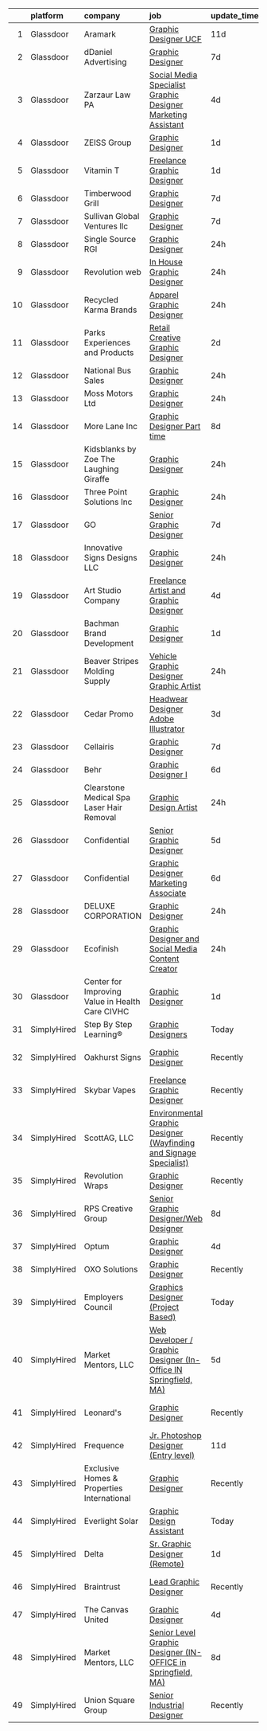 

|    | platform    | company                                           | job                                                                                                                                                                                                                                                                                                                                                                                                                                                                                                                                                                                                                                                                                                                                                                                                                                                                                                                                                                                  | update_time   | location             |
|---:|:------------|:--------------------------------------------------|:-------------------------------------------------------------------------------------------------------------------------------------------------------------------------------------------------------------------------------------------------------------------------------------------------------------------------------------------------------------------------------------------------------------------------------------------------------------------------------------------------------------------------------------------------------------------------------------------------------------------------------------------------------------------------------------------------------------------------------------------------------------------------------------------------------------------------------------------------------------------------------------------------------------------------------------------------------------------------------------|:--------------|:---------------------|
|  1 | Glassdoor   | Aramark                                           | [Graphic Designer   UCF](https://www.glassdoor.com/partner/jobListing.htm?pos=106&ao=1110586&s=58&guid=00000182cea34f23971b54a41e7f2ec8&src=GD_JOB_AD&t=SR&vt=w&cs=1_0596ece9&cb=1661324185737&jobListingId=1008068666787&cpc=67D5E609A3B8C355&jrtk=3-0-1gb7a6jq42i7f001-1gb7a6jqp20b6000-bbc1838dbc880cef--6NYlbfkN0DKLOR6x5PHxkSLyJKz2GCUP3rwr4CZGs7y5o-Z-AWTyrcp6-omSCaM35vobDOiAlL5mdH0Ly62dccy7HdVTt53LALU4Bv9W7Mas20DTzvompeNpClog5HLD1t8JT4ltuMKBWqH2TyA83gzoY-Fsszf3cVwHwU4UqON-wgBJ2-Ut4Y-NpGZlOnOvwHXVXGds8w1z1h40nCp2VDxdKHcLHJxcU-H-hVtKKpocd7J8tX3wLHZQwsB0zq9AfTXo1ceD3KTz_VhRyR70x_R-SRgS9HbwrlFKiMCPtoSmVdZXcEIqLKSeSJ_IjFhX994eaZfFwq-A_nHqKm3bYlRH_26f-l_OBOS45bE4jmoBHym1VbsCCKvstqJjfNw5kt7qM0fftXCBRbYQyQzhR-8sHGljbh1n2IPNj78V7C0pcv7BA0Wh4smmW4J6APVNiUFonQXBlWobzTTZBkmJM3jDY1QgLSK14YRcrCMDOqOZZSM6YzqWHIM4hEtRs9XQLAFDXcsnh-vFmsXOl2JOlx_Z1HUeK71GKkWJZn3n6Y%3D)                                                                                           | 11d           | Orlando, FL          |
|  2 | Glassdoor   | dDaniel Advertising                               | [Graphic Designer](https://www.glassdoor.com/partner/jobListing.htm?pos=124&ao=1110586&s=58&guid=00000182cea34f23971b54a41e7f2ec8&src=GD_JOB_AD&t=SR&vt=w&ea=1&cs=1_f6cc2c72&cb=1661324185740&jobListingId=1008073820799&cpc=AF02A54CD0F60729&jrtk=3-0-1gb7a6jq42i7f001-1gb7a6jqp20b6000-f39477fcd525bb66--6NYlbfkN0BuphZElRCz6KmXWG_rqrO9pe_FxMbTQoXdAMwJutfOtwjWdUFgFPao6W44IXuiMlKfcsxehVlHxy8L13W-n8bNPhBMw6EEeoCDSSUNDfGoiHyXoY5mth4FZa8aXDnO2gLoJY4fwuLFT4d-qNCtF6lhSLL79ob0XVTPl_g9w5zj4kyX2-TWJk7AHWAj73QQFZake3g3dy6wgfjCrm4A0wj1WScHbuOeS5n7ka4fVbnsRAHEYX9aeoam-Skaz9BR5DYJ3ca8M49laIasMdPII1BEkPd0VNAG9XTSPwq5174XjpeLzvGMSVB5YfVMUQOqCIFm4sLEiMwoU00kxNm820ngo7e3byThbQSa_eC2m6c2tFefgf-49OG84caP1iEfKKIpK065WwKUQSJHvvecoNxkUYLtjKclSwqrkA7MidE3qRpwclr7UsUQ44ncjvfM3W8JbtsBEDuFmhqH5rKLr855vJWX74DnSkrycN5mpHk7AcjecpFw9SwlZRis4iDqFYQ%3D)                                                                                                                            | 7d            | Beaver Falls, PA     |
|  3 | Glassdoor   | Zarzaur Law  PA                                   | [Social Media Specialist   Graphic Designer   Marketing Assistant](https://www.glassdoor.com/partner/jobListing.htm?pos=103&ao=1110586&s=58&guid=00000182cea34f23971b54a41e7f2ec8&src=GD_JOB_AD&t=SR&vt=w&ea=1&cs=1_f2279dd1&cb=1661324185737&jobListingId=1008081106974&cpc=E84D08864798C1AC&jrtk=3-0-1gb7a6jq42i7f001-1gb7a6jqp20b6000-803b25fd6d489f9a--6NYlbfkN0AZiaPZyccuKjlre0e0RaBFeO48J0QExrO5hcuLctOVaMCP73eJtwCGyTv9n24LxpGzvdHE6PA1nTSrS5MDTbKExkbzaJK0wxq4Ft77K8xySvPG30qYpnusoFa51YZ0xEHnPQZYDpZOB7CVNtAd_CMrEz6q0DORJcfL5QUOthO_kOxj2pt6tZSb6A_OTWWnq6rfL1ryoTJIpdsgAVbyW-MqkB3lteQa5BdB6z6XQiDzDrJRYjs7p3DkJng2bSNyUxdenwL1N-FLSm-mWXECkFcAgLO4HyLWr8jKcmsffn2y0fFaWZSjyw3xOAujfpdouxLy9yFQMGfkC69ZNR2HHVZ9Q5No8zN5BGlwtYfbAUqEuYWHm0dXWa6W4toKMzGD2vSEtGMOwr-PwtrkTMv3ka0mdsUj8sHcy8rl8jxJNS0zqjfsdJ79s9oJdMmz9aYhWbZ8fQN0b6aVZGcvlUKv6sK2lpd9lTBZ-kmRJDR8iXFBZRjv4wmDnqXBj7ir8mfqOMKlBRM_j6KhDtX5YfycJ_C5uyqYRo19w3oTKtYb4paAVTCXM8N17VUx)                          | 4d            | Pensacola, FL        |
|  4 | Glassdoor   | ZEISS Group                                       | [Graphic Designer](https://www.glassdoor.com/partner/jobListing.htm?pos=122&ao=1110586&s=58&guid=00000182cea34f23971b54a41e7f2ec8&src=GD_JOB_AD&t=SR&vt=w&cs=1_53fc1615&cb=1661324185740&jobListingId=1008085803411&cpc=8795CF9063CD573D&jrtk=3-0-1gb7a6jq42i7f001-1gb7a6jqp20b6000-333a76650bc633a5--6NYlbfkN0APGjrfuLgE7GmOqvlNb-vrbT_Hjdj5DhKxRQaYk8SXBnmOwZaoUr917AJKcF3O52vD1mDralS1KWqXG4Yd45GmOdZNI8FtuldXCZumuiyDTpxAuQX96RLiw_NMsLoYPe6Y-bq-BtIGNA9iS3D7GUVSa55Pp2nYAgj6-jWIQ_3oj4Y2QfNyGSr_7OzJnAuKAuMt39QyqURLNQAmfl5c_2JMew7h06ztkz6TQYlHySz5QUc0p4-bZwJlHiqNhrb4sIqE2QHmxHbvtydOWAnpkTnj574BGub2xIBMGq_z5KPkTDBU2ILcjYD6SZ70LfPFlaeDAln2VAmzqBK8GarU2KfbT35kjM-ledUDtu7g8NW0lANigLhs5XijbjctSW-B2uXspK-Sq77DlT8MybTBaEyqC62kOVofCiIqacUIQEftCAZ-EL57EyUvSQrdp0dxYbQiVvqJM1_XmSToXTRvB9ZuYLKZULXdL9uVll4bI01CWEo0UdmtLwhGI8D1jDBO7s4fmMoP3mxkDI0ZWd4O1hT0kbtSqZkxQJFGUOUwQFejIbo_jP8K2D4879aLZvS2OR3EVfaMjg4FJl3tLtEPZwUs9QTr-iVG_wMsh5hHu7zokOU47KNjnC2w3fF4GRL5LQc%3D) | 1d            | San Diego, CA        |
|  5 | Glassdoor   | Vitamin T                                         | [Freelance Graphic Designer](https://www.glassdoor.com/partner/jobListing.htm?pos=130&ao=1110586&s=58&guid=00000182cea34f23971b54a41e7f2ec8&src=GD_JOB_AD&t=SR&vt=w&cs=1_81309221&cb=1661324185740&jobListingId=1008086601410&cpc=F41FEAB56D215062&jrtk=3-0-1gb7a6jq42i7f001-1gb7a6jqp20b6000-2a6145ba527db4e9--6NYlbfkN0DMrcEu7yrtATojKJA7cEzGQ3FdRGWLh0CZQInL4ECGI6k5tN82kdM0OKoro5eXmjr7fUV5Azx3Q96BWSZXuEWamOGIxyfpabK2cK32W33kaDLMrubszJ7ACE4QBFRowpO7OPgtdidJKZfp5BJdzYYWnbxJHdDl6AUClhl1fsYER-43iVtJx3Pt-QE7hee81Fduqs_nWCqqlFEasLXk6WirWs_ojEhXCu9i4yrEEToo-BfA9LttHtI48pe8CyooeqgMtIh3sTA6DlXcgEIwgZoVljQLHqzugDdripMetfbFdKdrC_DeMcUveE6bldzfJSChJa5IdhuoJWNnDRekQWbUyuTHGreJkkOZTL5_WIFGztHDw8uLrlH6-eiUzUz5U6GhLE5AlObqZpoPVliV5ds4rEJb-uoEMB33YPl_GiOoqdpJEtw91P0qe-HFHgx2TTLQBinPuVTa4muFZiL1pruyIn9zfP9oP1c%3D)                                                                                                                                                       | 1d            | Remote               |
|  6 | Glassdoor   | Timberwood Grill                                  | [Graphic Designer](https://www.glassdoor.com/partner/jobListing.htm?pos=117&ao=1110586&s=58&guid=00000182cea34f23971b54a41e7f2ec8&src=GD_JOB_AD&t=SR&vt=w&ea=1&cs=1_c18b78fb&cb=1661324185739&jobListingId=1008073854179&cpc=5C70DC7FEE0D01B1&jrtk=3-0-1gb7a6jq42i7f001-1gb7a6jqp20b6000-63e858233ff54afc--6NYlbfkN0BrO1qSPha1Km_aTYouKegGbh093qc5l6-trJDbqqzGQ0V6vUiJGwubsQqaGJTERQWCiPOU76p-rAnADRAIAjVCQO1-7wD8_YXlo-sM78ebu8pYWH3qqLdl4IBZ-TV2zlykbvIvE2eN4W1S7XJ5obOLmgrWweIokc4YncEdzbOvEiTP_1XX1Nz5uORB5TQtO_ELAd5_k8HJzYnZznhJ4udJUezB-T3Wt9K34Gk9kciYbRXoJ2yD21UpsPS05DlqWMbQLjV0RtvZHBFX5B3FYj8E_f_2BnMKuoUlA7EFJ3BxYDfTYD4cWyNtH-09ZXIYDhi-rF_OeP31xeQ2yh9ypvoKS9x3b1wRIVZcGPAGhMMByQV2b1Itzr7pDYTgzUE2Dg4wo2FkPlVcB36k0blqn1o1ft8LEq0Oapij3rZjVif0Am7pDG0-gQ4arqJiSfsiupgGJiYrWlP4v4KcJTxcNqQdpLqZRLaPEUM-pZ-qACGqTdawivPSAIqe4nb0xO0SqlA%3D)                                                                                                                            | 7d            | Pigeon Forge, TN     |
|  7 | Glassdoor   | Sullivan Global Ventures llc                      | [Graphic Designer](https://www.glassdoor.com/partner/jobListing.htm?pos=101&ao=1110586&s=58&guid=00000182cea34f23971b54a41e7f2ec8&src=GD_JOB_AD&t=SR&vt=w&ea=1&cs=1_e842423e&cb=1661324185736&jobListingId=1008074500368&cpc=0B561D89933DD0A0&jrtk=3-0-1gb7a6jq42i7f001-1gb7a6jqp20b6000-8bd56c1b3e5e6b1b--6NYlbfkN0BdDHiSlq2TKVYTvK036ioTcRDjelCKzvFOpLFiF--0ifFBawJxXnTBOt8w5A1GyXLRjRQpIGx2BKNX-0fk_XrKev9l57tZiwv6ulmMsFmg0YrGjNxnIW8Sxao81IxPhTicq4WpKKUqQqfUtv7GkWvapB9WUmMlFrXkKDKjvr4Yeov_OptYGMbYSebaoqO4ncHCYZMls810ciE6i8ON_7ROim0qe_iPBb8JiHwMvHD32Wp2Gp0Towv5xlvjNU2eUP6OTmO0D6eJ9_pFFtFYGJBXEG2x1HnILfHTLpFLHdExZLjh4HoHEsLKrSYL73gQThxjx8A5Pa_DcQAttp6Ti7hNGgZ0nS0y8xYT4WwiDj2vOsFt4C3O-ieqdoSpNm9ybI1a85SzOXTVPNkQSTN9Jo3lgWDUQP3dWAIzm5_6ftlSJb7jRtwrodcN2hHJWpn0PD0CUR2uvzsmPMLU9axAijhNOdkBT5KkDdhnwdJ_N9A6eeKmaTYaihQshdtdkrWt9Jg%3D)                                                                                                                            | 7d            | Spring, TX           |
|  8 | Glassdoor   | Single Source RGI                                 | [Graphic Designer](https://www.glassdoor.com/partner/jobListing.htm?pos=119&ao=1110586&s=58&guid=00000182cea34f23971b54a41e7f2ec8&src=GD_JOB_AD&t=SR&vt=w&ea=1&cs=1_7fea4fd8&cb=1661324185740&jobListingId=1008088874842&cpc=292036AD7E8A5303&jrtk=3-0-1gb7a6jq42i7f001-1gb7a6jqp20b6000-7640d74f85090c4e--6NYlbfkN0CKNvdBtBh9SnuMcnkEvhJOJZTsmZHyY3ybnWicrfIHv0JKM-AL0T01iQrq92n1OZNruE2yonRCTOjL1H1mr36Y3TbtePeT6ho5b-Of94LqNzMJEMcCRz4eCjv4Nw3H07iv4-73haGI8po1ZbpGnlYzIW4Jb3fxKqz8cxUuTyOHJdxEG2OqLjox86k1ncati0M9onYJW3Wqn2gvOWktN68f1XUV7aBGYF8RvqFiNFnk-vdJcAUJRzxBKtnIf8ruGwqBTjKjp5IMAglmaaZChlPv7GwHdYXgeUid_0odLwDuQdtB3t86cH-dcoMjzaMmP1U9nMh8zDGk-r7FuGMBW-HIm46-VYdj-zV-AyLPENbpFEkhrgHMcc8k7zQervNK-zmgek_XOobwGklQ3RCPjSgALUVu_w7h5mTh219Mr6Oit1HSgU2OTyqFfShf7EL_SjqB_QvzyUXWOi10qMyvKahem9eWJA4-mnDUeGLnr7SbqqtdEXotlYNWPUmcxMuXGmo%3D)                                                                                                                            | 24h           | Lenexa, KS           |
|  9 | Glassdoor   | Revolution web                                    | [In House Graphic Designer](https://www.glassdoor.com/partner/jobListing.htm?pos=114&ao=1110586&s=58&guid=00000182cea34f23971b54a41e7f2ec8&src=GD_JOB_AD&t=SR&vt=w&ea=1&cs=1_75b346aa&cb=1661324185739&jobListingId=1008089101651&cpc=C63BD00756FD6F58&jrtk=3-0-1gb7a6jq42i7f001-1gb7a6jqp20b6000-19c6e7b366fd4ff3--6NYlbfkN0BmBiEAvAd2rPirxkdo2aJdGUSR5XXVH-_iyVuI8Hy0kC484mUY0REygdPO_hAF6E8UmqSbwMhyVHobprVd6OUQ87MnHyuf8vn9gJ8VaYaKYxWn6YnaS6JtJpbSIQiAvoSDFEAkGxr9RluoFbGKA1Eg0SlQLfKN0qT48rM4bCs47uYvJNB6fhfocrHxPNhu0OLRPuJwYE-w4nECl0aQX-GoE0t5U6x7W8OSC2jJBVgpMB3zZMpkhC3eBQLQ7C9UCvGFmB12_QLFGjPeKCU4Au1Nt9V1IkfMGx9zFMcUreTISotTzBWWYPaaIatytBQ2QVIZgx6Vy-B-UnXojFfQ3I2SEKvUy--3rl-ttXV8Gj6SwI-2heHjUmOzMrd3FdjS-v0_XS8hpm2DAvELiety5mnfUyI5TdMFZvOz7IDIeqjsi_mtJtfZ9q9Z2p_jtqvOc4WyZSakRSgMlKG9uCbPACxTzI7kjWBk4x3do_L6cjf_1TDBwZfZTJyhkuBJOsPbBD4%3D)                                                                                                                   | 24h           | Hollywood, FL        |
| 10 | Glassdoor   | Recycled Karma Brands                             | [Apparel Graphic Designer](https://www.glassdoor.com/partner/jobListing.htm?pos=123&ao=1110586&s=58&guid=00000182cea34f23971b54a41e7f2ec8&src=GD_JOB_AD&t=SR&vt=w&ea=1&cs=1_f2a7a3af&cb=1661324185740&jobListingId=1008088452244&cpc=44CD5376B8534B8F&jrtk=3-0-1gb7a6jq42i7f001-1gb7a6jqp20b6000-9022231430932895--6NYlbfkN0DeyJ4CP5CzwT7broxeUwKBt3co1QwKwWitRQqJu2WRZ7m0_gEG3-jSq14_P09XGNxXQFgqk4JqaZCl3XJPoTNOuPqS3FrBZZeHwPpc6pS1tULn1n739MTrTHE-0f3EBIgpqg-dtjI2DF1wkNdwZf0qc7KPYy04tAiQ7O5N3rRN2Uxu2sjDEYcmT3SX5-q0kid7_hcxrMNmJzngfELHMd6AQ5fUkV3CJDauF4U7u_wRFlnJBQkaKjaU3EE4spcJQG44VhEXT_Q7JVMQGvyQr9LO6roHeQeQ1kCp06oumoAtlF7dx78NJk2MvjRnDpcTRMBtmE3ZxP5LFvzITzybfGHf9cRG0tCE-t1YrD0bFYbD91iMPS7CJVU0DGnx6eMBDK0QqIPTEhJUHD9MjlFuTa4tQtbkdSHmmo50hIB7LX_muT9ZzxAKyamC77HedIe4OEdL9tAUygfl4sqyPxbMeKr7-HxNVpCByHJvYznM2YOkRiJJ0JtDz1Ke_72TDcghAHA%3D)                                                                                                                    | 24h           | Los Angeles, CA      |
| 11 | Glassdoor   | Parks  Experiences and Products                   | [Retail Creative Graphic Designer](https://www.glassdoor.com/partner/jobListing.htm?pos=109&ao=1110586&s=58&guid=00000182cea34f23971b54a41e7f2ec8&src=GD_JOB_AD&t=SR&vt=w&cs=1_26d094f5&cb=1661324185738&jobListingId=1008083924541&cpc=973E6D846143997F&jrtk=3-0-1gb7a6jq42i7f001-1gb7a6jqp20b6000-d0bcb314285c4328--6NYlbfkN0DAFTyt7pbDCC2JPO79CSdi1dIb81yjczP5qsKcZIxgiRd1qisRd4re16D_VG3-wzXUNK20-9NthP33Agnxbqm0c0xL2mZLLUxvsYKPuU3AQ-dgTJkQYUaxKBiUeqTPtzGe0G-X1Owl9Ax2MlH7FOjLimdJOBTcXXcPetIJeLJ_O2m_XmevrQlzqGJaB5NZXgj2tcJFW-939nilIeeTNH-z4yBzgyOIDU_7fYJ25OT59hKsh22pXpOezhzUXj7RAtlUVBaRM4iQymZ4uchtCeXFf99l6KZG4xRDE4re-aT-mLqIsgABYWgqz4iNSOxdlVPYJeEPMFNkjYQnNvjoEqaq8-aevtNjct3mnKNsBXwGpPyd5tqbaHYh_UGxZJJKx1ByJHDt5Hp194RjC-yj-CewWgEY0nVqKnN-33LuNBb6NtEB5ZiqKEDP5KvEwjX_hEc%3D)                                                                                                                                                                                 | 2d            | Kissimmee, FL        |
| 12 | Glassdoor   | National Bus Sales                                | [Graphic Designer](https://www.glassdoor.com/partner/jobListing.htm?pos=105&ao=1110586&s=58&guid=00000182cea34f23971b54a41e7f2ec8&src=GD_JOB_AD&t=SR&vt=w&ea=1&cs=1_283ca2bd&cb=1661324185737&jobListingId=1008089093694&cpc=7E331B339EFC28D0&jrtk=3-0-1gb7a6jq42i7f001-1gb7a6jqp20b6000-9548de221742c7f8--6NYlbfkN0AQI7H8vpG7P-KOqh6JPlInG1ZV9p1coyhuvB0hEXd4ON3cYWZyAX3dGJwROv12YAg51En3L9NT4q4V-2hZkoDwjG2dxI3zdeGXvl7Cu_ZVZiS79QgfDTiAyfRnoVN419gUqDq_T67iK67XrWnEVuCCSj8U22Bmnzc1bwBiipGN_FerlUXYdVmd5DcHQVLperF341DxLpR1leODbANKKfBIypI3wT5BUuokgp4qj4Q52Qtwtwd-RN7M7Cy4EgEYfUlwyQ1k5qBhmSjfhXZ0oiE0PO2Qkm12KaGxt0XvlQUTWAHPw6SoWW49aHmhReziUJ0Ao7dCeUE_Pi_taKkM1hZsNXx-ifkKUIThjB9DUsTFkjgfR4IKz1XtKCiHeqMEDnGRXXkYIyJmih_EHVIoBFan0Qe_n2hP2BFS_ZC7KBTiiEMX5y4k3TmqfbzIsprEVoHqwuLVdabZToZFPz4IOMm3oAg33Mn7X6uqnkPEYcqztr8ACjHynE7xsP4LdaUW63c4ejhpQuPHcw%3D%3D)                                                                                                              | 24h           | Tulsa, OK            |
| 13 | Glassdoor   | Moss Motors  Ltd                                  | [Graphic Designer](https://www.glassdoor.com/partner/jobListing.htm?pos=108&ao=1110586&s=58&guid=00000182cea34f23971b54a41e7f2ec8&src=GD_JOB_AD&t=SR&vt=w&ea=1&cs=1_b5fd6d45&cb=1661324185738&jobListingId=1008089439112&cpc=F17331D9BECC482A&jrtk=3-0-1gb7a6jq42i7f001-1gb7a6jqp20b6000-a59bb8619b1d1501--6NYlbfkN0AO6P3nQQmedbl83GwNa7OohnsrLmja52vUai2UirdROATBDeTXl1KmaA03busC5x82bJFJAfQ0NXDG8zePslFLa1YByHY-tOpEsgobmwi3ORdkZ1p1CIMK3mV3KkQKUS993eWZsZRs667OEMlALbrXkrnzDVMva0AKebS3Hv_UahYlFYbOX6Dlx0CRvMzExqs-vkkBpBPAyO5AYZHjNKYR7WiaPnrzvxAlMAvr3bCt-7Fgh6Mc7lmhPnaRgvnLQHRt0N5NqksQz2HapcVXPLG_-fyk25avdaHs1r3P0Nzv3iEcSNwbBk3Uel_TQTG1SEViWAuixw5iAN23B452v7byUEht0r-xuDsjTeYon_r-5fgBMjofHE5yignZzkum0G4yn1dJ3Xa_pWSFC-emTc7tP9ZiZFSXV4AqNJ_0lywDcQnmeCi4aVNC5EQhiVyF1bvS4W5muFMahAJIs-uFKTb9dBMOcOtvDWnJEaAUpd2Va7rVMgXYr42oakAvSm0uvW0%3D)                                                                                                                            | 24h           | Petersburg, VA       |
| 14 | Glassdoor   | More Lane Inc                                     | [Graphic Designer  Part time ](https://www.glassdoor.com/partner/jobListing.htm?pos=125&ao=1110586&s=58&guid=00000182cea34f23971b54a41e7f2ec8&src=GD_JOB_AD&t=SR&vt=w&ea=1&cs=1_10074e14&cb=1661324185740&jobListingId=1008071980943&cpc=39A4E8CE329AB187&jrtk=3-0-1gb7a6jq42i7f001-1gb7a6jqp20b6000-39f8e68b6127e0cc--6NYlbfkN0BVTBqoRMaMm-b7ex80jCndnwg45rwisSbwdHeHHOYumOt8pWAEoSmpNsNCXtioGQo55oQVcE3jq-0Jb-Hs8hVCqi69EVmgelhfVxa7ItMHYBVCcHVzKlup2N-Sj5iBS_kJe74phHf8hltcbbyBuvNC7_Yfv0venM7Dfr54DsqBVClyzRSHgru54K2NV-0AMja4LZ2I58dfrxEbBWs48veBvi0zV5qtw1dZGvmayo64T-egAmunx8B1o8wfRnOfBZuqrMecV1ikI5aCTJRk-PEEKq2-y18WEKQ_s_Rdxaba7zfgRik0sbinkuEXK9W76r8ILtd6LmEC6u5S-M2Fel7CFKkfXyDqWlTQ8ziedVBycOZo-2opjQ6W6qy6yiPtFD7nEqNKS_vB9COAZmzuuW12rl0QRBhzl1NN7T3bTKP3490tT3KhCJb_WdURNYITWq6cOk-1Wp_ujih1L5wkcJ6cLwce8jP_wFruQcA5rM4d7N9ED3IzEMHMMcH0KpQbqbs%3D)                                                                                                                | 8d            | Laguna Hills, CA     |
| 15 | Glassdoor   | Kidsblanks by Zoe  The Laughing Giraffe           | [Graphic Designer](https://www.glassdoor.com/partner/jobListing.htm?pos=128&ao=1110586&s=58&guid=00000182cea34f23971b54a41e7f2ec8&src=GD_JOB_AD&t=SR&vt=w&ea=1&cs=1_8f099c88&cb=1661324185740&jobListingId=1008089056262&cpc=1120CD366D53BFD9&jrtk=3-0-1gb7a6jq42i7f001-1gb7a6jqp20b6000-e9573075c01e1400--6NYlbfkN0A4Ph_aI1zwixbP6E0AARx2SZY51AQPi15m2DpjMNaiC1iHnARH7KhjKEPhrdSojPD6ZcjQe5BZM4Fh9R-k096lAfPdV_l3z9W1pxIETExQSg1PdBmgZoPOktyFHiX8EqaInX6NYRLJH4TILEATxW8D1OzT-6HD9HBu6wa5ufMCnGNRktJ_FGoZM49UazxQT20pZ_HWEtToB7FZVhGr3dvoFmgsQBnPu8DANg3ai6njWClLYmHRIrOffSQTZv_8WiaihybwaeizhX87pQEduzRbabgniHcz-mM8GWTlxVXglZuMMrOqsJ9AvtJghzu6iX4cthOFDkr9MIJ5r96r-NoUitBrq9wkW4cCIt2WY4zlBrwGZv0mE2GuoM26Z5xJBAAKgHPVN6-h5W6rS-J4IJn7trvRgp5mkc6m1TXE-LkEyprCWoRGq0x00QPTlcThJUhgUbfG8_-TkgCvB-kjAtw9u_yAyf6XVIRiYQZHRZtVkWmagy9WO9uxr4XMaax79ZQ%3D)                                                                                                                            | 24h           | Santa Ana, CA        |
| 16 | Glassdoor   | Three Point Solutions  Inc                        | [Graphic Designer](https://www.glassdoor.com/partner/jobListing.htm?pos=116&ao=1110586&s=58&guid=00000182cea34f23971b54a41e7f2ec8&src=GD_JOB_AD&t=SR&vt=w&ea=1&cs=1_ed29938d&cb=1661324185739&jobListingId=1008089188829&cpc=AC285F3A3ECA6BB0&jrtk=3-0-1gb7a6jq42i7f001-1gb7a6jqp20b6000-79dcd68c1f3561ec--6NYlbfkN0AXO2-80b6OrVq1jMY6MPakwTrBlFGFG9GXXoIqvIeRwHQKnllkc9g2j9MPJeoDIXH27yVRA6nV-q7O4w94XegaAH-GByGsrSp2-FZhEm8ghrx7fx-1RerpxqrPlGk8Zd8qWs6PyCLvOfYEXlRxLpgBk_PNDqgFZoV_o-k8v8ZA73fNi9i2t87HvykJpZaTEqgjsS2-Z1wu6cuc_zQhSeZyJ7Ik65HRhY-VgbpxrQejuT-0ode5tb9DMn41ZzPCfwnFbGqiKa5ubPG1DNST5mM0CypfZL5zhAGzJpBoHVzX5MH6VphV-aTFyNfe13Vne_EuFTGWcLOqaKASkTl-4_mgPbc7nkYmY279-4Ds3GP3AK3z08s_5D_0zhGldNgkvRxWo1A_PwrVOZtJ4BMZJhVfafNdpPxctFuR2rDwKWBuGdSwuU_UHNohwuEJQH1R1jdS7lqiUIvVigznHhTMLorl6PP6YF2iEzouGIVfzEyLSK0PpiVZwdvNS_lUrxS6bI5Kz3CzIKdvKg%3D%3D)                                                                                                              | 24h           | Mounds View, MN      |
| 17 | Glassdoor   | GO                                                | [Senior Graphic Designer](https://www.glassdoor.com/partner/jobListing.htm?pos=104&ao=1110586&s=58&guid=00000182cea34f23971b54a41e7f2ec8&src=GD_JOB_AD&t=SR&vt=w&ea=1&cs=1_6f0a0c1d&cb=1661324185737&jobListingId=1008074004609&cpc=9CE383C263CE1797&jrtk=3-0-1gb7a6jq42i7f001-1gb7a6jqp20b6000-b029e694259de2f0--6NYlbfkN0CPEiJEzZq4I_K6S6Q9VC1QMfIsI0INZ1UYi7vjgDL48SUvOQou6hjmi6z0pMGf2xPOhRuvbqdYKuJI0mbs3GTF9S1Di-jAkzqRGoypBtJsgnai9-6hOqxfXN99CpJe4reF4ZzP5_pYYNK3P1AGQJstS0rlXOiwKImZFrPG6l_sQ5hMHCUD9WAlLapUYqYsc5bYGjscgdEmBao1Geu9vkm1xjS2Qn2sTXsQqr62wrfjp9Fn8yhIwCH01JVz9Q6EdJreIbXmrl18T2w5tW0m8lWc7QlL85sEWTOo9yxomcDUF-ipHQUYEmK_JkZkw6L7tmXW8W5xhTtMz1LmfYbtxaY3lCtGpRqlOGqQhwWaAfEA8EoJ_hU0Iki_a1Q2dPBqGB-ZGBVtIk5bGGqYjZdMj-dW0jsRGLXtjA7xs9Uh2HbTJAb0nY_Pefxe3LxScByQeNLBS-G96m-Ua6G5VxJK_yRv-P8oX9clBjh8cPEFJG2QPKOezUMcNWpQTJhqw86WqZfQG_MfZSNUqQ%3D%3D)                                                                                                       | 7d            | Hartford, CT         |
| 18 | Glassdoor   | Innovative Signs   Designs LLC                    | [Graphic Designer](https://www.glassdoor.com/partner/jobListing.htm?pos=118&ao=1110586&s=58&guid=00000182cea34f23971b54a41e7f2ec8&src=GD_JOB_AD&t=SR&vt=w&ea=1&cs=1_88c255ef&cb=1661324185740&jobListingId=1008088767811&cpc=6BBECBC74F3AC36E&jrtk=3-0-1gb7a6jq42i7f001-1gb7a6jqp20b6000-83ceb38755cecdad--6NYlbfkN0ATuzukLZvOA7Cxi5gGVTPK8s05ijijAIGQnHXs5Od0Xxlz_9ucv3NNSNIKDtIn1nnvjtJZEOg6sUzF3LHOzJj1ouURR3YQrpqGb4o-71eyM-mHf5nd8pl0oRNGTdWAxpaPfxEZK9Ph0n-kldv8bcHH5kUeEqna_xaBGfqvTskpe1S7HaSXr-f_9umEh_XNcitFjJn6WPyEp0nQND68B47cZm_iz89bAVgonit7z7zU1zKZZj6cz0lmOWXXs_ewzxFUmEdw8NWOWDYWXRT7okLEBCxShBNZQRWBCa3fsMv5bIzAqImWnsV4Li8rPXwg_je5HjMD6vffKBIH15MlXuQ-o1zLoxvN9XZdxp2npV-AW9ARtJF38b0gISpTMDaANd4p-amq4_R28-6jzxvb5RdzOqpdlt3wQ1RHsKsoOqqYjX6Ua5FFzbW7kt11BmwyUrV5TbNWNVTcBaRYGtmKN8FSV7zcsU6254T7L0z82gnW9N8YYP5VGTZFHrJzVoKfOF0%3D)                                                                                                                            | 24h           | Highland, CA         |
| 19 | Glassdoor   | Art Studio Company                                | [Freelance Artist and Graphic Designer](https://www.glassdoor.com/partner/jobListing.htm?pos=112&ao=1110586&s=58&guid=00000182cea34f23971b54a41e7f2ec8&src=GD_JOB_AD&t=SR&vt=w&ea=1&cs=1_f353794a&cb=1661324185739&jobListingId=1008081695157&cpc=6FC5BA77C9A4CD78&jrtk=3-0-1gb7a6jq42i7f001-1gb7a6jqp20b6000-9396e9a279fa35b4--6NYlbfkN0ALmgNf42x7YEuTLQ5-efStH_XBJQTIREy_nAcK3-m3BWqXDy3YkN4oAc6b69r1uRLouu2J77DPjcaSY4APfgmbbrU4KVqSQO7uZ39vV_mL8O7pbwT-hghrNhEZLslXU74zVzypJ-0_FWcgjYf_JDjj-yTXcOIAuFFg42xALbDrLBUmgPHGROvLhGqPbmmABkJ9WeiQ5HwU-C3n6DiPNaCi9mOk_rSxD2mrxBrDQgjHYQk40M0C6vdF88nErjX6uojEdTrCjOanx5auoP_mESNalnU01wRd9Er69hUVrCENbgxh8rjcYI8GZyijjbmaXl-XZ_w0tcVM9Fih68MNYx41n__AoY43rkVRACfYshoDFV31nnXeBhTFYboHHjOKRLsJs71Zd5gnG266z4CYfmOXmX3ymx8V8i4fpzeWDQPV6IBuCUEfmtn-nwrocUld0HcQTuA3IsaQJh1v_cS7XVs85nlR246Yi4piRETSzHfsFx9OKHJfKpcNiXHRMa2rFb8CMdu-puJ4lP37prFqF10w)                                                                                     | 4d            | Cleveland, OH        |
| 20 | Glassdoor   | Bachman Brand Development                         | [Graphic Designer](https://www.glassdoor.com/partner/jobListing.htm?pos=120&ao=1110586&s=58&guid=00000182cea34f23971b54a41e7f2ec8&src=GD_JOB_AD&t=SR&vt=w&ea=1&cs=1_c5f23b39&cb=1661324185740&jobListingId=1008086486122&cpc=632C08DE5A4EA969&jrtk=3-0-1gb7a6jq42i7f001-1gb7a6jqp20b6000-7142f2281b5e53a5--6NYlbfkN0Cd5ZvLdai7cR0fypH5_WiGezUQesq24dbKuF0ly35yaxRTBN3h8ZOqoYbPpipKsDTI5ZX8tgnmmeLd_B6O_BN9yib6G2huYOc12DBjK-AdMIdBa3ailzaZg636p6yRgN0Qf8GTJpt19-PLcY9SWfbPgV7uPOjBny1H4ua0H_9rqcVzGm32B8wS7ZcC4btqTMFeG5euSYKclrfCRhitcfePwM_4H0QBZNw8gxb1G_rhbVoTZgrTgMH_GFVBwPzXOWRsmtIhuumdZeT_N_UJMmDCP6L_Qc38u717R8ekHlzE5j6EcgzEges2jqNbc7CNjI2h88yVPaw-3Wz7h18dyIhr-1Uv7T7jsWzCQnXerC7FL08hy4kpZzSG8x-5glQ_dt0MBfa0uYWQIQ0ETMqRYQ3BPsCViQpkDDzPoVkwiIG1tqzOj3sELDE7hcl2EdCPzyzHNgUqHHIxOOB4SlIWEYKxD2G9yFDD3BY3C4CHx5qqoj8mEiXrNwAJ)                                                                                                                                          | 1d            | Milwaukee, WI        |
| 21 | Glassdoor   | Beaver Stripes   Molding Supply                   | [Vehicle Graphic Designer Graphic Artist](https://www.glassdoor.com/partner/jobListing.htm?pos=121&ao=1110586&s=58&guid=00000182cea34f23971b54a41e7f2ec8&src=GD_JOB_AD&t=SR&vt=w&ea=1&cs=1_3ee40c6e&cb=1661324185740&jobListingId=1008088554765&cpc=036CEF58F9688075&jrtk=3-0-1gb7a6jq42i7f001-1gb7a6jqp20b6000-3421b0803c77a46d--6NYlbfkN0BKgzQyzTF1Q9mOsR1amaS-juVGLjHt5Cdom-gEF9y-xZCaN_qau0nZ12sdyXrD_cFwUnsyZg0iL7kOti_zqK0lYbhh6ybCmTDpa22SMiQNu-WLyMcl2yucYcu4Lm7EP3X1utF7OyjhT88VBfKYDVL6aEeFHM7zThLTV2L_RCIZvpWozaBJqzErz-A8_2790Cm5oEj2fcwhaS3LSdXiK0DWT5vjDvrI7HIjXRa9GdtO1ljUpeqlSt5L-PZTSSyJDifBYXGNpVOVFVWfKb9sw8UdvLcv7dhT4l0aBG_M4u6CoW60OYC52EpHLpfANuadrYr_Ac1GHqDsqxkYzDzVUnbYQsYzUzI2OaHVUdTM_N7JxkYmabiki9vG7ypWDgG9JmMwPW89UHhf_r4KX_SjP7i1qtYWBLGi94PW_XG5EqrwzMLTT11PL_ikI_VzOiw3MM69MqIfzdIpE-DtABg869ueRFaRlsdnl_wwQGSjpFt4MInOjpgtBxw9QLqEugw5Uw0%3D)                                                                                                     | 24h           | Glendale, AZ         |
| 22 | Glassdoor   | Cedar Promo                                       | [Headwear Designer  Adobe Illustrator ](https://www.glassdoor.com/partner/jobListing.htm?pos=115&ao=1110586&s=58&guid=00000182cea34f23971b54a41e7f2ec8&src=GD_JOB_AD&t=SR&vt=w&ea=1&cs=1_6a5a9535&cb=1661324185739&jobListingId=1008082675532&cpc=FB7E4A1762AE5BEC&jrtk=3-0-1gb7a6jq42i7f001-1gb7a6jqp20b6000-1c2595048a950e61--6NYlbfkN0DZZww-p_mr8GWlqIRBY21Wjl_Fk3kglyx5_HcxykVqwXZdTK_RQWJF9BYpE_XLLBk0AdxWqnEdZpMI4bpVeUeq2FR8I2Fp2mCN_t12JPw2AEYuXZB-PZ-mReLTBXVSEQdBLxzIUC4l5H9J31cEFkjMaDFGSqF7zPYSnFjKTNvk2yW_NtkS2FdK3Ht2UNQxOybmSG32_ziCpa5rt97LuJGZ3t9n-jzcNcVSioz-P-u4K3nghlvYXUqOwtY-tVvmFZidYUkHpPcXdlTq38gVhGCEjAMhz-X-AnjlSl8ghV4ulauvfcp5K_-xRoNDQbYcGxcJil9IdbycS59_So0_5_F9lS15iKmsu2vC86K-wBOZobplMBXsnTkrev0mbtY04fwwpCc4u0l9ZOK4xcB9QGddiYp9BgaDcMm5EaW0rmOAwA7kQjTR7qfFGbYdSc6mfHA0KlIOfhLCBRAQ2vfcEnXSmQ7rGiRnvrHifVP6S5A6CeM-nDGTVJAkoXDtMainfO85dk5TE_lkI1hSjnXOJa8n)                                                                                     | 3d            | Remote               |
| 23 | Glassdoor   | Cellairis                                         | [Graphic Designer](https://www.glassdoor.com/partner/jobListing.htm?pos=111&ao=1110586&s=58&guid=00000182cea34f23971b54a41e7f2ec8&src=GD_JOB_AD&t=SR&vt=w&ea=1&cs=1_2ace8d4c&cb=1661324185738&jobListingId=1008073898532&cpc=292036AD7E8A5303&jrtk=3-0-1gb7a6jq42i7f001-1gb7a6jqp20b6000-3022b54aa1e62066--6NYlbfkN0DimWJ83CHT1ZCPVN8tHIKtJyaZLFs-ASOcJFQs8UXSw9LCw6oqSntm6T6mN15_TfdgsY8YYrT6nQflGNNQmdM6vohJzuSaL_xdDW16Z4Ylb0exx2TcE-gC0MxNEq7SZI8ln9-MNtLgTjRRQ5Drg3DAuTxE2BHlI0QljhXnMMlF2wmynFbPUO7e5MDW8gXiShbJHC-PCxSZy-CDSqPPvdHzMh9C2Z7xH19BYqImHQFXnAMudeTF9xHWLjgxytugFjrD1JBN0diAgvpwQx4wc8VsFJubyXiDXqPVMoXQuN3e8ZE6jqhQRQ7_QN6i1ghch4Qm_xAQshxrrmd0FyqsTk7SXfD6_Tnf8q0W1ztcUPbwU5QBaAs53Zx8RhZkI_piBucg_8Wjlpo0VXYmPIjvX_obUmk7ZTi71x3jxuhW3HWkDJwK020WjlORN9RobgwcM0YlAaNeb4eNbBFuko9N7LTP8LPCX2J3QiFkKvMsYSvkP4SwAe5jZv19)                                                                                                                                          | 7d            | Alpharetta, GA       |
| 24 | Glassdoor   | Behr                                              | [Graphic Designer I](https://www.glassdoor.com/partner/jobListing.htm?pos=102&ao=1110586&s=58&guid=00000182cea34f23971b54a41e7f2ec8&src=GD_JOB_AD&t=SR&vt=w&cs=1_c8dc3277&cb=1661324185736&jobListingId=1008076428661&cpc=CCC092465BAD6A93&jrtk=3-0-1gb7a6jq42i7f001-1gb7a6jqp20b6000-b5e4f79abe7e4ce2--6NYlbfkN0AT5rPPIiYm6NcaOC3xGxN7sTDpnxjbK5C7MY8Kpnw-1xf0-wBWQoZX7FEbgSsrQjRzelIKsvSk9zYwj-4i3Wcp16SJ3ecriqCmkifThENvdAsPnKf8X6Em3nLSLjLu6XYV6D-4Nj0Kg8pp9KsYXcy9TgDbkXdBADW1lilYzLIkzeB5VKa3mgEtGAAaiOMRVeKwpB2iK9GKBFbUAnhp3U3DRflKmuvNAv3cNnOM5hP9P487F-11o2rcFiaIlrGIwYTzQ9Aqap8LYzfMa6r1v6DD1bq5Dng-CmXZ7OBQ3N1u8iQHAJe9Yf4741mdijgtIIHHUriuIDHn4HISeCdWokKOQVoqyXTJJV_6bEJmo_vi8zBfn6yeekm2VTh-q3TyVEfWdroMS_CltfAcCkVlzlCbBLyInvdcCOLS9JAdmeIlyJr-2FsMZqExnp6wJhK1SlDj7_ZrKnay-1m5fZlRhbQ9qP4MO8YHFuaeLde_7772XNtJx8yoZRfJlbSX68ZgebLzVIbQIPHx7vRyybfZ1uUG_uAzFc44IR6FgmZ9xbWKaSjYD8NlgMncqNqZ649hUDGOIxQox5FS_KNW6dgUeUCI)                                             | 6d            | Santa Ana, CA        |
| 25 | Glassdoor   | Clearstone Medical Spa   Laser Hair Removal       | [Graphic Design Artist](https://www.glassdoor.com/partner/jobListing.htm?pos=129&ao=1110586&s=58&guid=00000182cea34f23971b54a41e7f2ec8&src=GD_JOB_AD&t=SR&vt=w&ea=1&cs=1_d05f6b0e&cb=1661324185740&jobListingId=1008088578694&cpc=44CD5376B8534B8F&jrtk=3-0-1gb7a6jq42i7f001-1gb7a6jqp20b6000-89609762d146215e--6NYlbfkN0ACu_hgM4mYOpGjE6TXudS1eLEYdlotK5aSiNrSIRlNjkkh_z-L-is4_XJqfHHWqot_XidbPSBfJFpLJprUskTYvO7LTlfrOElizGCv7j1DupYbl-gd8o5LmEK83zO4Su_WsNRZ58AQq3sG5PeGb4c86vBp-UmZvJeDrmdVOTlkK3LDfI6KOPqWkvTCKuH8bNIpTNZgGGdgW1F3mnSrAnGq7jW_rSkCwwqb1mfhEnOPIzl6Z4k7luJicVsGEhAlStXuQBBPxOF5Ky82xcW86I9DsHZX-pkLFpTc5ouSETkdef39JaRG_HztJJ9ubn68AubYKQm7PMRGciulbaP2eYgKlJd8g1nGCgomDhYwNNbhrZ06C9p9zXbCXGsDDXz62Z43uv5s7AlmRG3_SkjV03PesBQnb2_Q3M_pL8Ke6qd9ttmF5PlDinPfreU0iT8DQ86ErASUPp2JkiTABZXOEbosIKI6_HNGQVNLxHVThuqOFmz_r5xSCtk1H1r4aXwrIQw%3D)                                                                                                                       | 24h           | Houston, TX          |
| 26 | Glassdoor   | Confidential                                      | [Senior Graphic Designer](https://www.glassdoor.com/partner/jobListing.htm?pos=113&ao=1110586&s=58&guid=00000182cea34f23971b54a41e7f2ec8&src=GD_JOB_AD&t=SR&vt=w&ea=1&cs=1_1620bb5d&cb=1661324185739&jobListingId=1008078824168&cpc=9EDA28EADF1DF7F0&jrtk=3-0-1gb7a6jq42i7f001-1gb7a6jqp20b6000-7dcb713289831439--6NYlbfkN0BPjRK3mRrWZlhV0JJdaBCFrinLk4h8zXlGGqTXcmvgXCusf8X7L2h2_jWcKNFQyE8N0Yx1kVfc1XCSQFvo7TbiHVKEq-XRd-_7xRT6hYyl7D8nJ2LzhYigStEE8F2Ls9tRqP-6FtvL3sSLC20Xa1vZD_MfXvlHmHhO2qJZYzla8rSguFpO2VCjEMPIskt_ET4So0sNRr0wThUIKftlQiFXuZkvBKut-JnSb9V7U8YhNGe6UbeEMdijoQs_msdAFVUV1RWfNI7_ZyXZ5AgSWsfaLdwwG7UsD9OiiiWfpB8zqBj9nVOFpt0RGHlX65rwe8EE2g0rS-GCEe2VV9AudNE0bgmJoookxZPcT4nuISOruCvGt42cWJtp0NwRHmIJ_PIvJm_2Qo15YcglBO963hoo3C5_XMXGORVlibxXrmqjqTzGnHBLkYeSzN12tk3UEfjo9yaODgFxcmFhgNUE32zpIZMUqvc0EWsCMCA-TUP5CLRiL2d8YrXZt9aRQx2EZyMwF0SdDctX4Q%3D%3D)                                                                                                       | 5d            | Sarasota, FL         |
| 27 | Glassdoor   | Confidential                                      | [Graphic Designer Marketing Associate](https://www.glassdoor.com/partner/jobListing.htm?pos=107&ao=1110586&s=58&guid=00000182cea34f23971b54a41e7f2ec8&src=GD_JOB_AD&t=SR&vt=w&ea=1&cs=1_c44e7f68&cb=1661324185738&jobListingId=1008076605396&cpc=7F406056C5176881&jrtk=3-0-1gb7a6jq42i7f001-1gb7a6jqp20b6000-0b545b1acbd0439f--6NYlbfkN0BDX3cZhcagaT4mZuOW_HEyX4RnUcGUXXBWPRHD3aKtkZfPv2sdadfVbQmSZlfWsD48WxOLXgSVmY3SDM1ryeHUKCW0CXhbCnrsc7jBaGUX1fWkyDqf86JqCC0LphfyEPPp7GXSPquzmDL-ooYlW6luKilzwoQCnnqcSanejHg8ZNISHO29Nq4t3187R9U6Yu3D3qX7nTQe_8zxjkknNrD2kf41ETSONBvgqasBIE1CP7VI9wDux200iO50hjMwDs5J_OYURZnzoQ346ojy7anzGdN4fxCtBJvUTs-HSyPQ-K96sKOA4Amf91fJk94vloKijsoMv62_qBTAIsfQ096dNsXyH9W9BfXi_MSaJOMIJGwNr1Rw_XWqPD9bbe7jtNknmoxdRvNPleIyhyPNWvPA0XqReoNGQSL4UzukazDMt90HldRh3gSzi4RIt0B1botf5L8VxxfaZErI0LXKHYhhVs5c8ulc9ijfNKRrp9NmyR7pOWwQSvly8lNzfqdxQbE5BFEY3IgekDVYSlHHP-Tm)                                                                                      | 6d            | Yarmouth Port, MA    |
| 28 | Glassdoor   | DELUXE CORPORATION                                | [Graphic Designer](https://www.glassdoor.com/partner/jobListing.htm?pos=110&ao=1110586&s=58&guid=00000182cea34f23971b54a41e7f2ec8&src=GD_JOB_AD&t=SR&vt=w&ea=1&cs=1_798ac4b2&cb=1661324185738&jobListingId=1008088840216&cpc=C891152315FA1AD8&jrtk=3-0-1gb7a6jq42i7f001-1gb7a6jqp20b6000-9474ae6a58239dda--6NYlbfkN0Cp_2cOEXmvTZY3JH_DAB3vADRGVeS1A7YsYYurRF3kEBFrsQN3vq2HRsHRZ-S2RfdOoeUFtHAystQs18Hg-vJGT7zGFzYhn6HxJpkINE5FVyLrmDocFpNd32EsMsvaIsP0hR5aZKTYChkRyfMI9t6k-FzuS8T0ghJBcGuHSuZoKl6UOwQ3SSrWPea7-fvf482rVfo7VcXXo0mz287AJ-abgJZwnaaEJawFYSyO0xoJiIZLDeT-kgl6emrk0Syej7ehRY1R7w4VNWXoG2irV1vZh9-JtKQ2z8HAAfLg-PWzTnwV4dfFf4sSUVrdLoS5x_c_H9F9EBjuF7OP0COBgIpyaSCmiHjYpXEWO8H1CmbBhrH-ax1UYXCF1I8wowClFlh4txPpz1Yq-5ctfUN8u5bOpVUKMEr7uWiaaXd-sEx-wy_kJ2YTRCiIWUfFsI1e__HYgSE3s6lYHUtxu845cIAHJTT4BUjewVW9B9Jh5BeVcRwkLKqKLHd0CJFCiDXtwNs%3D)                                                                                                                            | 24h           | Fort Worth, TX       |
| 29 | Glassdoor   | Ecofinish                                         | [Graphic Designer and Social Media Content Creator](https://www.glassdoor.com/partner/jobListing.htm?pos=126&ao=1110586&s=58&guid=00000182cea34f23971b54a41e7f2ec8&src=GD_JOB_AD&t=SR&vt=w&ea=1&cs=1_2f68af33&cb=1661324185740&jobListingId=1008088903608&cpc=4F748F1840550ABC&jrtk=3-0-1gb7a6jq42i7f001-1gb7a6jqp20b6000-1ad66d547f86bb50--6NYlbfkN0DfhRLDY5E7BVY3xhBTAobuSaZ3WR2SqAJ-w4NHeQGDZ5tebBT8WaHsxr3NCNJzBS8bWFZaouj2U-OLJVMog8dImNb19LuxnlqU0tcQNDS5qzpzfSD66JaJAzvo4xmwd6W26K6CCKqLNHMjTZ91MLkNgkFpHI4iEJk7zVRv7kfjQv0HnrVtPBGD-PCv4ANwLhaW7sZb6_2RPhtSOx4y5oxj5SgFEVcptocEqkRQsrSTO07B9iS85xgNrgspEJ5xuNfcJUSvTAjqdveu7OOYL7HmxuoLhOxOOFc4-K5nK9FI5Yab9yCjgkJGcKdbQUfTvwVWvCsNgij5K00SHXOYWzoD8Tx4D4eeRgf69nqJW6pRat07ICdBVv0uhaEW9J1sIcbGewAce9ZlCrE4V1gIFCYr43EqrZOQraRTNA38dbBHI_Pheq_sGLq6HQNMX6jmaWZn99z79akz6wq5Cy4trHgkr8gmeahScioBx1aJ45xz2-xdRCLn5t-7Nz8CwfNkl1w%3D)                                                                                           | 24h           | Warminster, PA       |
| 30 | Glassdoor   | Center for Improving Value in Health Care   CIVHC | [Graphic Designer](https://www.glassdoor.com/partner/jobListing.htm?pos=127&ao=1110586&s=58&guid=00000182cea34f23971b54a41e7f2ec8&src=GD_JOB_AD&t=SR&vt=w&ea=1&cs=1_6a62f7b6&cb=1661324185740&jobListingId=1008086939592&cpc=3DB599BF2F4828F0&jrtk=3-0-1gb7a6jq42i7f001-1gb7a6jqp20b6000-b2e044323774e682--6NYlbfkN0DMi_Xw1LZlwHkefCg6e5mZCgPz2OUcuSF5uWrEu-IixrIY1-KdRHv0LKZ3thq__8ft-oUu-MFOuXnqMlTQzi9-im8cjeVVp231-zmLTkfD0RsVZ_F8B6LHahFZHC8Pc9SjPKahhnfwlZfJy3p-GZZSBZ0JOyJtOxHlj8JXPJtI6SOJ22H1djtM6BBYx-IyuIi1YRPGAjg7plwm0NlKDfiTatD1INWbWfZIylOA5dn2RfV55DrZm10TSZfBGaAQOv1CLXmNiQmxkbo_tC3IzhsdRFjXy0V-2nXoM_goTfGQGrWwHLxMDycHMLeW_xLWY3NCUBfEW_ZFV0RtTg5mc5EbXU_tLlqkKlM-CgnFprUmPsC4w0xD2W-Nki11anbrA-XpcQOyuP4-s9lYWp0l2wnS2IsI66VUJPV_yUQHwqOm6FeOMkuXlgr0XeaPCH21VEpm4gyT94mwm9CP0ROJ8cvCsEHPIhI2zrJQ-FD27reMxduqg_mA-TTnoaua04EeO2U%3D)                                                                                                                            | 1d            | Denver, CO           |
| 31 | SimplyHired | Step By Step Learning®                            | [Graphic Designers](https://www.simplyhired.com/job/3VbmFWvuh2T401CK26HTT2Q73UGXEbWWfB_nd78x99QPunPPmCitcA?q=graphic+designer)                                                                                                                                                                                                                                                                                                                                                                                                                                                                                                                                                                                                                                                                                                                                                                                                                                                       | Today         | Remote               |
| 32 | SimplyHired | Oakhurst Signs                                    | [Graphic Designer](https://www.simplyhired.com/job/uJyZHzep9O1rj2M17El_Gq7sahwdbNd1YGTWaTErZKH-ES8JG1EEOw?q=graphic+designer)                                                                                                                                                                                                                                                                                                                                                                                                                                                                                                                                                                                                                                                                                                                                                                                                                                                        | Recently      | Saint Petersburg, FL |
| 33 | SimplyHired | Skybar Vapes                                      | [Freelance Graphic Designer](https://www.simplyhired.com/job/GGQBD7ASSJ3JAc4IteoOF3yWIuJC71URNGjCz2V47oymZtovS8egAw?q=graphic+designer)                                                                                                                                                                                                                                                                                                                                                                                                                                                                                                                                                                                                                                                                                                                                                                                                                                              | Recently      | Remote               |
| 34 | SimplyHired | ScottAG, LLC                                      | [Environmental Graphic Designer (Wayfinding and Signage Specialist)](https://www.simplyhired.com/job/5HP6QgZc3rEGhJ6wOWTHKjnhiTPCPpDL4lc40jzlUA02vsIXbbBlng?q=graphic+designer)                                                                                                                                                                                                                                                                                                                                                                                                                                                                                                                                                                                                                                                                                                                                                                                                      | Recently      | Santa Rosa, CA       |
| 35 | SimplyHired | Revolution Wraps                                  | [Graphic Designer](https://www.simplyhired.com/job/0IoJXSVhf8N3kXtF9qAukKjtNWYoeZEKC5fUUQyB1wMjySCxvLQYoA?q=graphic+designer)                                                                                                                                                                                                                                                                                                                                                                                                                                                                                                                                                                                                                                                                                                                                                                                                                                                        | Recently      | Lincoln, NE          |
| 36 | SimplyHired | RPS Creative Group                                | [Senior Graphic Designer/Web Designer](https://www.simplyhired.com/job/OOjNO3I79pMdaaODNrgwS15l230j2xKnYQEFjYv7HuwtfNYsyzvG3Q?q=graphic+designer)                                                                                                                                                                                                                                                                                                                                                                                                                                                                                                                                                                                                                                                                                                                                                                                                                                    | 8d            | Ankeny, IA           |
| 37 | SimplyHired | Optum                                             | [Graphic Designer](https://www.simplyhired.com/job/seA88sx6nMY4LIvk26ZJvr5ddsFa1jb2-B1T4sWE1OCkNXmdrwUVPg?q=graphic+designer)                                                                                                                                                                                                                                                                                                                                                                                                                                                                                                                                                                                                                                                                                                                                                                                                                                                        | 4d            | Eden Prairie, MN     |
| 38 | SimplyHired | OXO Solutions                                     | [Graphic Designer](https://www.simplyhired.com/job/BXUyWLRJM5GqlXxmpwBw-g_A_qs7M6-f7IDZTvQqqHxFROKtKw3p1Q?q=graphic+designer)                                                                                                                                                                                                                                                                                                                                                                                                                                                                                                                                                                                                                                                                                                                                                                                                                                                        | Recently      | Adobe, AZ            |
| 39 | SimplyHired | Employers Council                                 | [Graphics Designer (Project Based)](https://www.simplyhired.com/job/oVTNMqZ8Y9cm0f02tGX_EBCjfE41vPeZToBUfGb2bm14e-Wph6g7Lw?q=graphic+designer)                                                                                                                                                                                                                                                                                                                                                                                                                                                                                                                                                                                                                                                                                                                                                                                                                                       | Today         | Remote               |
| 40 | SimplyHired | Market Mentors, LLC                               | [Web Developer / Graphic Designer (In-Office IN Springfield, MA)](https://www.simplyhired.com/job/O2JM3P62yfgrJ7vbOJJ1DIO2ROdM60FcioKWWNCu4XXvn1FU8pnANw?q=graphic+designer)                                                                                                                                                                                                                                                                                                                                                                                                                                                                                                                                                                                                                                                                                                                                                                                                         | 5d            | Hartford, CT         |
| 41 | SimplyHired | Leonard's                                         | [Graphic Designer](https://www.simplyhired.com/job/69AnOrjL149FRtSeSFkiClqQPRz4z_tKU2_buXzEtJt4jKvHGcWYPQ?q=graphic+designer)                                                                                                                                                                                                                                                                                                                                                                                                                                                                                                                                                                                                                                                                                                                                                                                                                                                        | Recently      | Saint Augustine, FL  |
| 42 | SimplyHired | Frequence                                         | [Jr. Photoshop Designer (Entry level)](https://www.simplyhired.com/job/dk_2wWts5Sho9ibIYPoY7yDcDBCvZR4xtjSSYdJQghKdq9mlVvhh-w?q=graphic+designer)                                                                                                                                                                                                                                                                                                                                                                                                                                                                                                                                                                                                                                                                                                                                                                                                                                    | 11d           | Remote               |
| 43 | SimplyHired | Exclusive Homes & Properties International        | [Graphic Designer](https://www.simplyhired.com/job/TDd1Z2TM8HYvZ3xIoDRSW-zquU0aN1LL-3UBH-kdHnkAk5034bWmqA?q=graphic+designer)                                                                                                                                                                                                                                                                                                                                                                                                                                                                                                                                                                                                                                                                                                                                                                                                                                                        | Recently      | Remote +1 location   |
| 44 | SimplyHired | Everlight Solar                                   | [Graphic Design Assistant](https://www.simplyhired.com/job/Z0asKIp-jR66MgTC8Qci0sbICi4scn05dAOqJ1MzRCP-QSSa9gMVRw?q=graphic+designer)                                                                                                                                                                                                                                                                                                                                                                                                                                                                                                                                                                                                                                                                                                                                                                                                                                                | Today         | Remote               |
| 45 | SimplyHired | Delta                                             | [Sr. Graphic Designer (Remote)](https://www.simplyhired.com/job/P-JlkrQKaCdErtnnMG7YKYK8wDn9KgDLJAWlZ0ftAxDG7YRNJx8f2g?q=graphic+designer)                                                                                                                                                                                                                                                                                                                                                                                                                                                                                                                                                                                                                                                                                                                                                                                                                                           | 1d            | Fresno, CA           |
| 46 | SimplyHired | Braintrust                                        | [Lead Graphic Designer](https://www.simplyhired.com/job/Od7uScbJgFYAugpTgn_2wIdDjQQlRvBqk-FvjR1IZpY7bFSxtiVJ1w?q=graphic+designer)                                                                                                                                                                                                                                                                                                                                                                                                                                                                                                                                                                                                                                                                                                                                                                                                                                                   | Recently      | San Francisco, CA    |
| 47 | SimplyHired | The Canvas United                                 | [Graphic Designer](https://www.simplyhired.com/job/0qFF3ymwJY1-02arqMGMN7zygUzb22u6-6Wdn8pI5FvFhKSuTLJUgA?q=graphic+designer)                                                                                                                                                                                                                                                                                                                                                                                                                                                                                                                                                                                                                                                                                                                                                                                                                                                        | 4d            | Remote               |
| 48 | SimplyHired | Market Mentors, LLC                               | [Senior Level Graphic Designer (IN-OFFICE in Springfield, MA)](https://www.simplyhired.com/job/4i8TDTuFBB55eM0jxWSnYU70HrbjK-dC2vmrJ5RgNxTz-G2-ko_vUg?q=graphic+designer)                                                                                                                                                                                                                                                                                                                                                                                                                                                                                                                                                                                                                                                                                                                                                                                                            | 8d            | Hartford, CT         |
| 49 | SimplyHired | Union Square Group                                | [Senior Industrial Designer](https://www.simplyhired.com/job/OVBraNV6mr6O2u-tq5G_C92w2ynRpRw7jWPLbIgECWhjbEF8iU1kUQ?q=graphic+designer)                                                                                                                                                                                                                                                                                                                                                                                                                                                                                                                                                                                                                                                                                                                                                                                                                                              | Recently      | California           |
